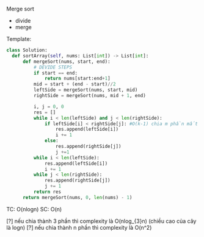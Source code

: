 Merge sort 
- divide
- merge
  
Template: 

  ```python 
  class Solution:
    def sortArray(self, nums: List[int]) -> List[int]:
        def mergeSort(nums, start, end):
            # DEVIDE STEPS 
            if start == end: 
                return nums[start:end+1]
            mid = start + (end - start)//2
            leftSide = mergeSort(nums, start, mid)
            rightSide = mergeSort(nums, mid + 1, end)

            i, j = 0, 0 
            res = []
            while i < len(leftSide) and j < len(rightSide): 
                if leftSide[i] < rightSide[j]: #O(k-1) chia m phần mất m^2 để so sánh và merge lại 
                    res.append(leftSide[i])
                    i += 1 
                else:
                    res.append(rightSide[j])
                    j +=1 
            while i < len(leftSide):
                res.append(leftSide[i])
                i += 1  
            while j < len(rightSide):
                res.append(rightSide[j])
                j += 1 
            return res 
        return mergeSort(nums, 0, len(nums) - 1) 
  ```
TC: O(nlogn) 
SC: O(n)

[?] nếu chia thành 3 phần thì complexity là O(nlog_{3}n) (chiều cao của cây là logn) 
[?] nếu chia thành n phần thì complexity là O(n^2)  

  
